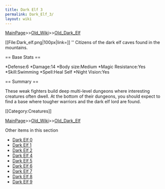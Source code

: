 ```yaml
---
title: Dark Elf 3
permalink: Dark_Elf_3/
layout: wiki
---
```


[MainPage](/keeperrl_wiki/ "wikilink")>>[Old_Wiki](/keeperrl_wiki/Old_Wiki "wikilink")>>[Old_Dark_Elf](/keeperrl_wiki/Old_Dark_Elf "wikilink")

[[File:Dark_elf.png|100px|link=]] '' Citizens of the dark elf caves found in the mountains.

== Base Stats ==

*Defense:6
*Damage:14
*Body size:Medium
*Magic Resistance:Yes
*Skill:Swimming
*Spell:Heal Self
*Night Vision:Yes

== Summary ==

These weak fighters build deep multi-level dungeons where interesting creatures often dwell. At the bottom of their dungeons, you should expect to find a base where tougher warriors and the dark elf lord are found.

[[Category:Creatures]]

[MainPage](/keeperrl_wiki/ "wikilink")>>[Old_Wiki](/keeperrl_wiki/Old_Wiki "wikilink")>>[Old_Dark_Elf](/keeperrl_wiki/Old_Dark_Elf "wikilink")

Other items in this section
-    [Dark Elf 0](/keeperrl_wiki/Dark_Elf_0 "wikilink")
-    [Dark Elf 1](/keeperrl_wiki/Dark_Elf_1 "wikilink")
-    [Dark Elf 2](/keeperrl_wiki/Dark_Elf_2 "wikilink")
-    [Dark Elf 4](/keeperrl_wiki/Dark_Elf_4 "wikilink")
-    [Dark Elf 5](/keeperrl_wiki/Dark_Elf_5 "wikilink")
-    [Dark Elf 6](/keeperrl_wiki/Dark_Elf_6 "wikilink")
-    [Dark Elf 7](/keeperrl_wiki/Dark_Elf_7 "wikilink")
-    [Dark Elf 8](/keeperrl_wiki/Dark_Elf_8 "wikilink")
-    [Dark Elf 9](/keeperrl_wiki/Dark_Elf_9 "wikilink")
